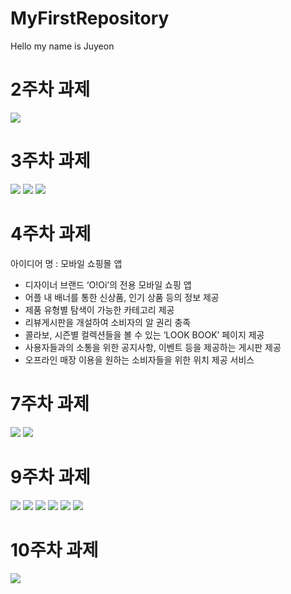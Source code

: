 # MyFirstRepository

Hello my name is Juyeon

# 2주차 과제

<img width="" height="" src="./Png/week_2.png"></img>

# 3주차 과제

<img width="" height="" src="./Png/week_3_1.png"></img>
<img width="" height="" src="./Png/week_3_2.png"></img>
<img width="" height="" src="./Png/week_3_3.png"></img>

# 4주차 과제

아이디어 명 : 모바일 쇼핑몰 앱
- 디자이너 브랜드 ‘O!Oi’의 전용 모바일 쇼핑 앱
- 어플 내 배너를 통한 신상품, 인기 상품 등의 정보 제공
- 제품 유형별 탐색이 가능한 카테고리 제공
- 리뷰게시판을 개설하여 소비자의 알 권리 충족
- 콜라보, 시즌별 컬렉션들을 볼 수 있는 ‘LOOK BOOK’ 페이지 제공
- 사용자들과의 소통을 위한 공지사항, 이벤트 등을 제공하는 게시판 제공
- 오프라인 매장 이용을 원하는 소비자들을 위한 위치 제공 서비스

# 7주차 과제

<img width="" height="" src="./Png/week_7_1.png"></img>
<img width="" height="" src="./Png/week_7_2.png"></img>

# 9주차 과제

<img width="" height="" src="./Png/week_9_1.png"></img>
<img width="" height="" src="./Png/week_9_2.png"></img>
<img width="" height="" src="./Png/week_9_3.png"></img>
<img width="" height="" src="./Png/week_9_4.png"></img>
<img width="" height="" src="./Png/week_9_5.png"></img>
<img width="" height="" src="./Png/week_9_6.png"></img>

# 10주차 과제

<img width="" height="" src="./Png/week_10.png"></img>
